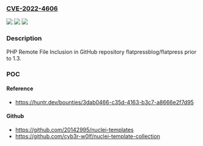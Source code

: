 ### [CVE-2022-4606](https://cve.mitre.org/cgi-bin/cvename.cgi?name=CVE-2022-4606)
![](https://img.shields.io/static/v1?label=Product&message=flatpressblog%2Fflatpress&color=blue)
![](https://img.shields.io/static/v1?label=Version&message=%3C%201.3%20&color=brighgreen)
![](https://img.shields.io/static/v1?label=Vulnerability&message=CWE-98%20Improper%20Control%20of%20Filename%20for%20Include%2FRequire%20Statement%20in%20PHP%20Program%20('PHP%20Remote%20File%20Inclusion')&color=brighgreen)

### Description

PHP Remote File Inclusion in GitHub repository flatpressblog/flatpress prior to 1.3.

### POC

#### Reference
- https://huntr.dev/bounties/3dab0466-c35d-4163-b3c7-a8666e2f7d95

#### Github
- https://github.com/20142995/nuclei-templates
- https://github.com/cyb3r-w0lf/nuclei-template-collection

